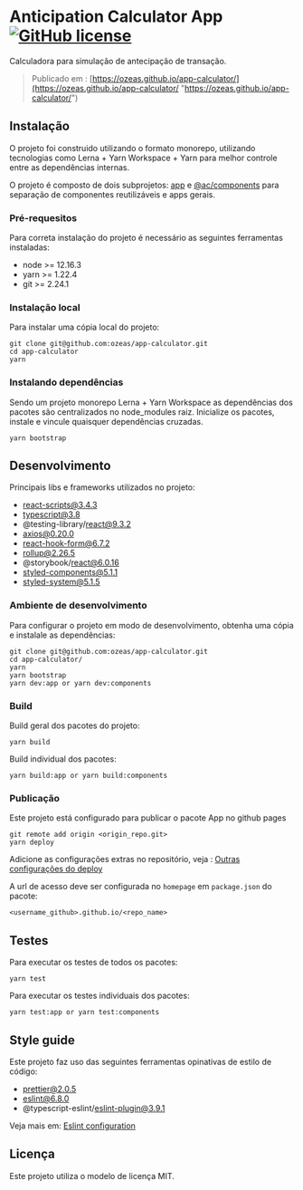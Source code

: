 # Anticipation Calculator App [![GitHub license](https://img.shields.io/badge/license-MIT-blue.svg?style=flat-square)](https://github.com/your/your-project/blob/master/LICENSE)

Calculadora para simulação de antecipação de transação.

> Publicado em : [https://ozeas.github.io/app-calculator/](https://ozeas.github.io/app-calculator/ "https://ozeas.github.io/app-calculator/")

## Instalação

O projeto foi construido utilizando o formato monorepo, utilizando tecnologias como Lerna + Yarn Workspace + Yarn para melhor controle entre as dependências internas.

O projeto é composto de dois subprojetos: [app](https://github.com/ozeas/app-calculator/tree/master/packages/app "app") e [@ac/components](https://github.com/ozeas/app-calculator/tree/master/packages/ui-components "@ac/components") para separação de componentes reutilizáveis e apps gerais.

### Pré-requesitos

Para correta instalação do projeto é necessário as seguintes ferramentas instaladas:

- node >= 12.16.3
- yarn >= 1.22.4
- git >= 2.24.1

### Instalação local

Para instalar uma cópia local do projeto:

```shell
git clone git@github.com:ozeas/app-calculator.git
cd app-calculator
yarn
```

### Instalando dependências

Sendo um projeto monorepo Lerna + Yarn Workspace as dependências dos pacotes são centralizados no node_modules raiz.  Inicialize os pacotes, instale e vincule quaisquer dependências cruzadas.

```shell
yarn bootstrap
```

## Desenvolvimento

Principais libs e frameworks utilizados no projeto:

- react-scripts@3.4.3
- typescript@3.8
- @testing-library/react@9.3.2
- axios@0.20.0
- react-hook-form@6.7.2
- rollup@2.26.5
- @storybook/react@6.0.16
- styled-components@5.1.1
- styled-system@5.1.5


### Ambiente de desenvolvimento

Para configurar o projeto em modo de desenvolvimento, obtenha uma cópia e instalale as dependências:

```shell
git clone git@github.com:ozeas/app-calculator.git
cd app-calculator/
yarn
yarn bootstrap
yarn dev:app or yarn dev:components
```

### Build

Build geral dos pacotes do projeto:

```shell
yarn build
```

Build individual dos pacotes:
```shell
yarn build:app or yarn build:components
```

### Publicação
Este projeto está configurado para publicar o pacote App no github pages

```shell
git remote add origin <origin_repo.git>
yarn deploy
```

Adicione as configurações extras no repositório, veja : [Outras configurações do deploy](https://create-react-app.dev/docs/deployment#step-4-for-a-project-page-ensure-your-projects-settings-use-gh-pages "Outras configurações do deploy")

A url de acesso deve ser configurada no `homepage` em `package.json` do pacote:

```
<username_github>.github.io/<repo_name>
```

## Testes

Para executar os testes de todos os pacotes:
```shell
yarn test
```

Para executar os testes individuais dos pacotes:
```shell
yarn test:app or yarn test:components
```

## Style guide

Este projeto faz uso das seguintes ferramentas opinativas de estilo de código:

- prettier@2.0.5
- eslint@6.8.0
- @typescript-eslint/eslint-plugin@3.9.1

Veja mais em: [Eslint configuration](https://github.com/ozeas/app-calculator/blob/70478495f3ba536205ded2499da5ae486d9443e1/.eslintrc.json#L2 "Eslint configuration")


## Licença

Este projeto utiliza o modelo de licença MIT.